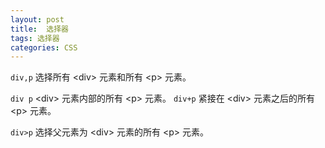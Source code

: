 ```yaml
---
layout: post
title:  选择器
tags: 选择器
categories: CSS
---
```




`div,p` 选择所有 \<div\> 元素和所有 \<p\> 元素。

`div p`        \<div\> 元素内部的所有 \<p\> 元素。
`div+p` 紧接在 \<div\> 元素之后的所有 \<p\> 元素。

`div>p` 选择父元素为 \<div\> 元素的所有 \<p\> 元素。

